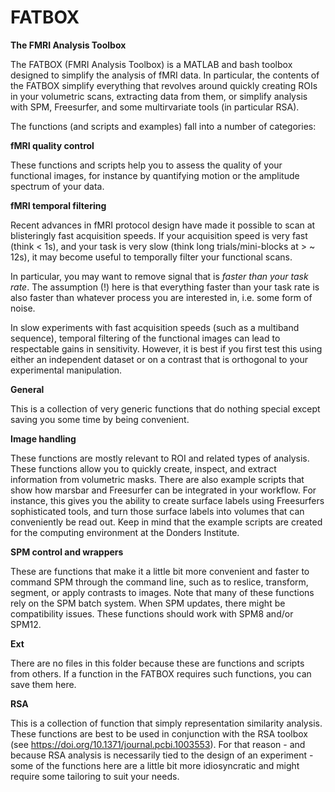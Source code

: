 # FATBOX
**The FMRI Analysis Toolbox**

The FATBOX (FMRI Analysis Toolbox) is a MATLAB and bash toolbox designed to simplify the analysis of fMRI data. In particular, the contents of the FATBOX simplify everything that revolves around quickly creating ROIs in your volumetric scans, extracting data from them, or simplify analysis with SPM, Freesurfer, and some multirvariate tools (in particular RSA).

The functions (and scripts and examples) fall into a number of categories: 

**fMRI quality control**

These functions and scripts help you to assess the quality of your functional images, for instance by quantifying motion or the amplitude spectrum of your data. 

**fMRI temporal filtering**

Recent advances in fMRI protocol design have made it possible to scan at blisteringly fast acquisition speeds. If your acquisition speed is very fast (think < 1s), and your task is very slow (think long trials/mini-blocks at > ~ 12s), it may become useful to temporally filter your functional scans. 

In particular, you may want to remove signal that is *faster than your task rate*. The assumption (!) here is that everything faster than your task rate is also faster than whatever process you are interested in, i.e. some form of noise.

In slow experiments with fast acquisition speeds (such as a multiband sequence), temporal filtering of the functional images can lead to respectable gains in sensitivity. However, it is best if you first test this using either an independent dataset or on a contrast that is orthogonal to your experimental manipulation. 

**General**

This is a collection of very generic functions that do nothing special except saving you some time by being convenient.

**Image handling**

These functions are mostly relevant to ROI and related types of analysis. These functions allow you to quickly create, inspect, and extract information from volumetric masks. There are also example scripts that show how marsbar and Freesurfer can be integrated in your workflow. For instance, this gives you the ability to create surface labels using Freesurfers sophisticated tools, and turn those surface labels into volumes that can conveniently be read out. Keep in mind that the example scripts are created for the computing environment at the Donders Institute.

**SPM control and wrappers**

These are functions that make it a little bit more convenient and faster to command SPM through the command line, such as to reslice, transform, segment, or apply contrasts to images. Note that many of these functions rely on the SPM batch system. When SPM updates, there might be compatibility issues. These functions should work with SPM8 and/or SPM12.

**Ext**

There are no files in this folder because these are functions and scripts from others. If a function in the FATBOX requires such functions, you can save them here.

**RSA**

This is a collection of function that simply representation similarity analysis. These functions are best to be used in conjunction with the RSA toolbox (see https://doi.org/10.1371/journal.pcbi.1003553). For that reason - and because RSA analysis is necessarily tied to the design of an experiment - some of the functions here are a little bit more idiosyncratic and might require some tailoring to suit your needs.
